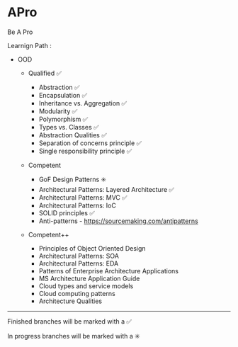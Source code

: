 # APro

Be A Pro

Learnign Path : 

- OOD

    - Qualified :white_check_mark:
    	- Abstraction :white_check_mark:
    	- Encapsulation :white_check_mark:
    	- Inheritance vs. Aggregation :white_check_mark:
    	- Modularity :white_check_mark:
    	- Polymorphism :white_check_mark:
    	- Types vs. Classes :white_check_mark:
    	- Abstraction Qualities :white_check_mark:
    	- Separation of concerns principle :white_check_mark:
    	- Single responsibility principle :white_check_mark:
		
    - Competent 
    	- GoF Design Patterns :eight_spoked_asterisk:
    	- Architectural Patterns: Layered Architecture :white_check_mark:
    	- Architectural Patterns: MVC :white_check_mark:
    	- Architectural Patterns: IoC
    	- SOLID principles :white_check_mark:
    	- Anti-patterns - https://sourcemaking.com/antipatterns
    	
    - Competent++
    	- Principles of Object Oriented Design
    	- Architectural Patterns: SOA 
    	- Architectural Patterns: EDA
    	- Patterns of Enterprise Architecture Applications
    	- MS Architecture Application Guide
    	- Cloud types and service models
    	- Cloud computing patterns
    	- Architecture Qualities
        

------------------------------------------------------------------------
Finished branches will be marked with a :white_check_mark:

In progress branches will be marked with a :eight_spoked_asterisk:
